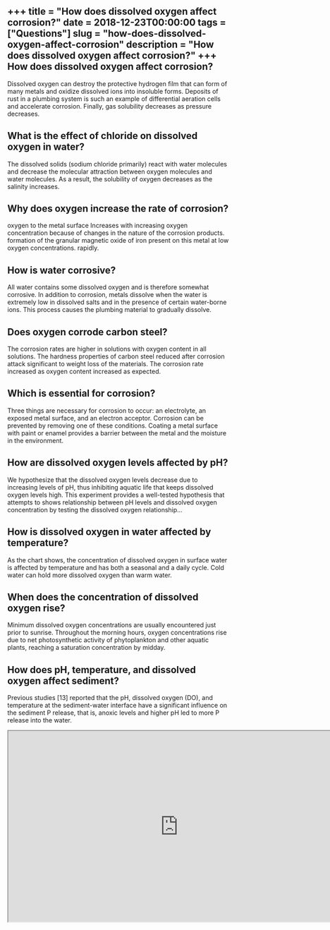 +++
title = "How does dissolved oxygen affect corrosion?"
date = 2018-12-23T00:00:00
tags = ["Questions"]
slug = "how-does-dissolved-oxygen-affect-corrosion"
description = "How does dissolved oxygen affect corrosion?"
+++
How does dissolved oxygen affect corrosion?
-------------------------------------------

Dissolved oxygen can destroy the protective hydrogen film that can form of many metals and oxidize dissolved ions into insoluble forms. Deposits of rust in a plumbing system is such an example of differential aeration cells and accelerate corrosion. Finally, gas solubility decreases as pressure decreases.

What is the effect of chloride on dissolved oxygen in water?
------------------------------------------------------------

The dissolved solids (sodium chloride primarily) react with water molecules and decrease the molecular attraction between oxygen molecules and water molecules. As a result, the solubility of oxygen decreases as the salinity increases.

Why does oxygen increase the rate of corrosion?
-----------------------------------------------

oxygen to the metal surface Increases with increasing oxygen concentration because of changes in the nature of the corrosion products. formation of the granular magnetic oxide of iron present on this metal at low oxygen concentrations. rapidly.

How is water corrosive?
-----------------------

All water contains some dissolved oxygen and is therefore somewhat corrosive. In addition to corrosion, metals dissolve when the water is extremely low in dissolved salts and in the presence of certain water-borne ions. This process causes the plumbing material to gradually dissolve.

Does oxygen corrode carbon steel?
---------------------------------

The corrosion rates are higher in solutions with oxygen content in all solutions. The hardness properties of carbon steel reduced after corrosion attack significant to weight loss of the materials. The corrosion rate increased as oxygen content increased as expected.

Which is essential for corrosion?
---------------------------------

Three things are necessary for corrosion to occur: an electrolyte, an exposed metal surface, and an electron acceptor. Corrosion can be prevented by removing one of these conditions. Coating a metal surface with paint or enamel provides a barrier between the metal and the moisture in the environment.

How are dissolved oxygen levels affected by pH?
-----------------------------------------------

We hypothesize that the dissolved oxygen levels decrease due to increasing levels of pH, thus inhibiting aquatic life that keeps dissolved oxygen levels high. This experiment provides a well-tested hypothesis that attempts to shows relationship between pH levels and dissolved oxygen concentration by testing the dissolved oxygen relationship…

How is dissolved oxygen in water affected by temperature?
---------------------------------------------------------

As the chart shows, the concentration of dissolved oxygen in surface water is affected by temperature and has both a seasonal and a daily cycle. Cold water can hold more dissolved oxygen than warm water.

When does the concentration of dissolved oxygen rise?
-----------------------------------------------------

Minimum dissolved oxygen concentrations are usually encountered just prior to sunrise. Throughout the morning hours, oxygen concentrations rise due to net photosynthetic activity of phytoplankton and other aquatic plants, reaching a saturation concentration by midday.

How does pH, temperature, and dissolved oxygen affect sediment?
---------------------------------------------------------------

Previous studies \[13\] reported that the pH, dissolved oxygen (DO), and temperature at the sediment-water interface have a significant influence on the sediment P release, that is, anoxic levels and higher pH led to more P release into the water.

<iframe allow="accelerometer; autoplay; clipboard-write; encrypted-media; gyroscope; picture-in-picture" allowfullscreen="" class="__youtube_prefs__  epyt-is-override  no-lazyload" data-no-lazy="1" data-origheight="433" data-origwidth="770" data-skipgform_ajax_framebjll="" height="433" id="_ytid_94005" loading="lazy" src="https://www.youtube.com/embed/ibaD-9KwSDM?enablejsapi=1&autoplay=0&cc_load_policy=0&cc_lang_pref=&iv_load_policy=1&loop=0&modestbranding=0&rel=1&fs=1&playsinline=0&autohide=2&theme=dark&color=red&controls=1&" title="YouTube player" width="770"></iframe>